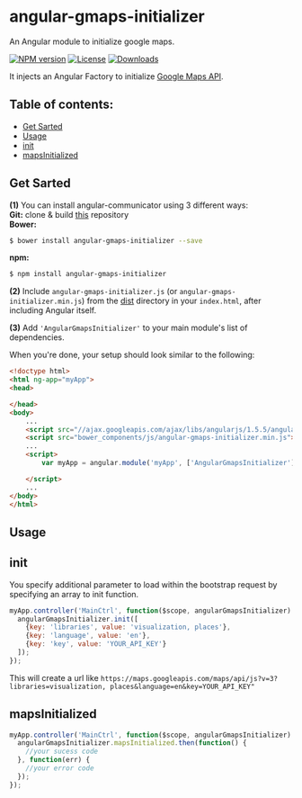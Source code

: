 angular-gmaps-initializer
=====================
An Angular module to initialize google maps.

[![NPM version][npm-image]][npm-url]
[![License][license-image]][license-url]
[![Downloads][downloads-image]][downloads-url]

[npm-image]: https://img.shields.io/npm/v/angular-gmaps-initializer.svg?style=flat-square
[npm-url]: https://npmjs.org/package/angular-gmaps-initializer
[license-image]: http://img.shields.io/npm/l/angular-gmaps-initializer.svg?style=flat-square
[license-url]: LICENSE
[downloads-image]: http://img.shields.io/npm/dm/angular-gmaps-initializer.svg?style=flat-square
[downloads-url]: https://npmjs.org/package/angular-gmaps-initializer

It injects an Angular Factory to initialize [Google Maps API](https://developers.google.com/maps).

## Table of contents:
- [Get Sarted](#getstarted)
- [Usage](#usage)
 - [init](#init)
 - [mapsInitialized](#mapsInitialized)

## Get Sarted
**(1)** You can install angular-communicator using 3 different ways:<br/>
**Git:**
clone & build [this](https://github.com/alanschlindvein/angular-communicator.git) repository<br/>
**Bower:**
```bash
$ bower install angular-gmaps-initializer --save
```
**npm:**
```bash
$ npm install angular-gmaps-initializer
```
**(2)** Include `angular-gmaps-initializer.js` (or `angular-gmaps-initializer.min.js`) from the [dist](https://github.com/alanschlindvein/angular-gmaps-initializer/tree/master/dist) directory in your `index.html`, after including Angular itself.

**(3)** Add `'AngularGmapsInitializer'` to your main module's list of dependencies.

When you're done, your setup should look similar to the following:

```html
<!doctype html>
<html ng-app="myApp">
<head>

</head>
<body>
    ...
    <script src="//ajax.googleapis.com/ajax/libs/angularjs/1.5.5/angular.min.js"></script>
    <script src="bower_components/js/angular-gmaps-initializer.min.js"></script>
    ...
    <script>
        var myApp = angular.module('myApp', ['AngularGmapsInitializer']);

    </script>
    ...
</body>
</html>
```

## Usage
## init
You specify additional parameter to load within the bootstrap request by specifying an array to init function.

```js
myApp.controller('MainCtrl', function($scope, angularGmapsInitializer) {
  angularGmapsInitializer.init([
    {key: 'libraries', value: 'visualization, places'},
    {key: 'language', value: 'en'},
    {key: 'key', value: 'YOUR_API_KEY'}
  ]);
});
```

This will create a url like `https://maps.googleapis.com/maps/api/js?v=3?libraries=visualization, places&language=en&key=YOUR_API_KEY"`

## mapsInitialized

```js
myApp.controller('MainCtrl', function($scope, angularGmapsInitializer) {
  angularGmapsInitializer.mapsInitialized.then(function() {
    //your sucess code
  }, function(err) {
    //your error code
  });
});
```

